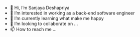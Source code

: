 - 👋 Hi, I’m Sanjaya Deshapriya
- 👀 I’m interested in working as a back-end software engineer
- 🌱 I’m currently learning what make me happy
- 💞️ I’m looking to collaborate on ...
- 📫 How to reach me ...

<!---
deshapriya199/deshapriya199 is a ✨ special ✨ repository because its `README.md` (this file) appears on your GitHub profile.
You can click the Preview link to take a look at your changes.
--->
